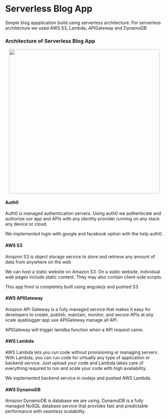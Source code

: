 # Serverless Blog App
Simple blog appplication build using serverless architecture. 
For serverless architecture we used AWS S3, Lambda, APIGateway and DynamoDB 



### Architecture of Serverless Blog App
<p align="center">
  <img width="480" height="460" src="https://raw.githubusercontent.com/mohamedsahadkp/serverless/master/resource/architecture.jpg">
</p>

#### Auth0
Auth0 is managed authentication servers.
Using auth0 we authenticate and authorize our app and APIs with any identity provider running on any stack any device or cloud.

We implemented login with google and facebook option with the help auth0.

#### AWS S3
Amazon S3 is object storage service to store and retrieve any amount of data from anywhere on the web

We can host a static website on Amazon S3. On a static website, individual web pages include static content. 
They may also contain client-side scripts.

This app front is completely built using angularjs and pushed S3.

#### AWS APIGateway
Amazon API Gateway is a fully managed service that makes it easy for developers to create, publish, maintain, monitor, and secure APIs at any scale
ayablogger app use APIGateway manage all API.

APIGateway will trigger lamdba function when a API request came.

#### AWS Lambda
AWS Lambda lets you run code without provisioning or managing servers. With Lambda, you can run code for virtually any type of application or backend service. 
Just upload your code and Lambda takes care of everything required to run and scale your code with high availability.

We implemented backend service in nodejs and pushed AWS Lambda.

#### AWS DynamoDB
Amazon DynamoDB is database we are using.
DynamoDB is a fully managed NoSQL database service that provides fast and predictable performance with seamless scalability.
